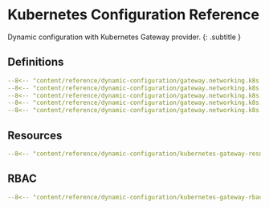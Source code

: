 # Kubernetes Configuration Reference

Dynamic configuration with Kubernetes Gateway provider.
{: .subtitle }

## Definitions

```yaml
--8<-- "content/reference/dynamic-configuration/gateway.networking.k8s.io_gatewayclasses.yaml"
--8<-- "content/reference/dynamic-configuration/gateway.networking.k8s.io_gateways.yaml"
--8<-- "content/reference/dynamic-configuration/gateway.networking.k8s.io_httproutes.yaml"
--8<-- "content/reference/dynamic-configuration/gateway.networking.k8s.io_tcproutes.yaml"
--8<-- "content/reference/dynamic-configuration/gateway.networking.k8s.io_tlsroutes.yaml"
```

## Resources

```yaml
--8<-- "content/reference/dynamic-configuration/kubernetes-gateway-resource.yml"
```

## RBAC

```yaml
--8<-- "content/reference/dynamic-configuration/kubernetes-gateway-rbac.yml"
```
